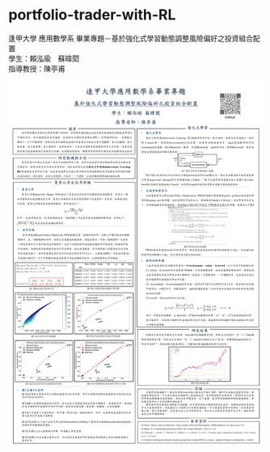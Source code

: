 # portfolio-trader-with-RL
逢甲大學 應用數學系 畢業專題－基於強化式學習動態調整風險偏好之投資組合配置 \
學生：賴泓瑜　蘇暐閎 \
指導教授：陳亭甫 

![image](https://github.com/zyxzyie/portfolio-trader-with-RL/blob/main/report.PNG)
